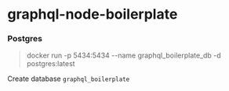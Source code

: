 # graphql-node-boilerplate

### Postgres

> docker run -p 5434:5434 --name graphql_boilerplate_db -d postgres:latest

Create database `graphql_boilerplate`
